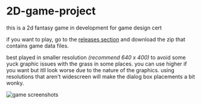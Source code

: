 # 2D-game-project 

this is a 2d fantasy game in development for game design cert

if you want to play, go to the [releases section](https://github.com/d3aths/2D-game-project/releases/tag/0.1) and download the zip that contains game data files.

best played in smaller resolution *(recommend 640 x 400)* to avoid some yuck graphic issues with the grass in some places. you can use higher if you want but itll look worse due to the nature of the graphics. using resolutions that aren't widescreen will make the dialog box placements a bit wonky.



![game screenshots](https://i.imgur.com/0NDYiEh.jpg)

